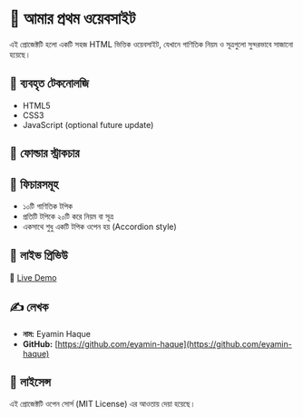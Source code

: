 # 📘 আমার প্রথম ওয়েবসাইট

এই প্রোজেক্টটি হলো একটি সহজ HTML ভিত্তিক ওয়েবসাইট, যেখানে গাণিতিক নিয়ম ও সূত্রগুলো সুন্দরভাবে সাজানো হয়েছে।

## 🧰 ব্যবহৃত টেকনোলজি

- HTML5  
- CSS3  
- JavaScript (optional future update)

## 📂 ফোল্ডার স্ট্রাকচার


## 🧠 ফিচারসমূহ

- ১০টি গাণিতিক টপিক  
- প্রতিটি টপিকে ২০টি করে নিয়ম বা সূত্র  
- একসাথে শুধু একটি টপিক ওপেন হয় (Accordion style)

## 🚀 লাইভ প্রিভিউ

🔗 [Live Demo](https://eyamin-haque.github.io/my-first-website)

## ✍️ লেখক

- **নাম:** Eyamin Haque  
- **GitHub:** [https://github.com/eyamin-haque](https://github.com/eyamin-haque)

## 📝 লাইসেন্স

এই প্রোজেক্টটি ওপেন সোর্স (MIT License) এর আওতায় দেয়া হয়েছে।

